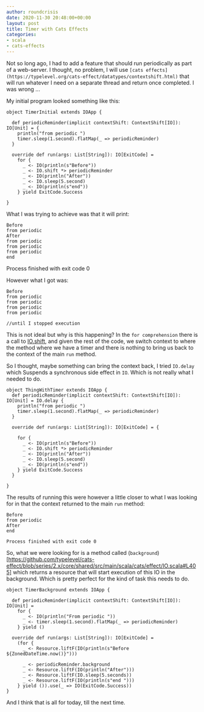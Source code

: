 ```yaml
---
author: roundcrisis
date: 2020-11-30 20:48:00+00:00
layout: post
title: Timer with Cats Effects
categories:
- scala
- cats-effects
---
```


Not so long ago, I had to add a feature that should run periodically as part of a web-server. I thought, no problem, I will use `[cats effects](https://typelevel.org/cats-effect/datatypes/contextshift.html)` that will run whatever I need on a separate thread and return once completed. I was wrong ...

My initial program looked something like this:

```
object TimerInitial extends IOApp {

  def periodicReminder(implicit contextShift: ContextShift[IO]): IO[Unit] = {
    println("from periodic ")
    timer.sleep(1.second).flatMap(_ => periodicReminder)
  }

  override def run(args: List[String]): IO[ExitCode] =
    for {
      _ <- IO(println(s"Before"))
      _ <- IO.shift *> periodicReminder
      _ <- IO(println("After"))
      _ <- IO.sleep(5.second)
      _ <- IO(println(s"end"))
    } yield ExitCode.Success

}

```
What I was trying to achieve was that it will print:

    Before 
    from periodic
    After
    from periodic 
    from periodic 
    from periodic 
    end 

Process finished with exit code 0


However what I got was:

    Before 
    from periodic 
    from periodic 
    from periodic 
    from periodic 

    //until I stopped execution

This is not ideal but why is this  happening? 
In the `for comprehension` there is a call to  [IO.shift](https://typelevel.org/cats-effect/datatypes/io.html#thread-shifting), and given the rest of the code, we switch context to where the method where we have a timer and there is nothing to bring us back to the context of the main `run` method. 


So I thought, maybe something can bring the context back, I tried `IO.delay` which Suspends a synchronous side effect in `IO`. Which is not really what I needed to do. 

```
object ThingWithTimer extends IOApp {
  def periodicReminder(implicit contextShift: ContextShift[IO]): IO[Unit] = IO.delay {
    println("from periodic ")
    timer.sleep(1.second).flatMap(_ => periodicReminder)
  }

  override def run(args: List[String]): IO[ExitCode] = {
    
    for {
      _ <- IO(println(s"Before"))
      _ <- IO.shift *> periodicReminder
      _ <- IO(println("After"))
      _ <- IO.sleep(5.second)
      _ <- IO(println(s"end"))
    } yield ExitCode.Success
  }

}

```
The results of running this were however a little closer to what I was looking for in that the context returned to the main `run` method:

    Before
    from periodic 
    After
    end

    Process finished with exit code 0


So, what we were looking for is a method called (`background`)[https://github.com/typelevel/cats-effect/blob/series/2.x/core/shared/src/main/scala/cats/effect/IO.scala#L405]  which returns a resource that will start execution of this IO in the background. Which is pretty perfect for the kind of task this needs to do.


```
object TimerBackground extends IOApp {

  def periodicReminder(implicit contextShift: ContextShift[IO]): IO[Unit] =
    for {
      _ <- IO(println("From periodic "))
      _ <- timer.sleep(1.second).flatMap(_ => periodicReminder)
    } yield ()  

  override def run(args: List[String]): IO[ExitCode] =
    (for {
      _ <- Resource.liftF(IO(println(s"Before ${ZonedDateTime.now()}")))

      _ <- periodicReminder.background
      _ <- Resource.liftF(IO(println("After")))
      _ <- Resource.liftF(IO.sleep(5.seconds))
      _ <- Resource.liftF(IO(println(s"end ")))
    } yield ()).use(_ => IO(ExitCode.Success))
}
```


And I think that is all for today, till the next time.